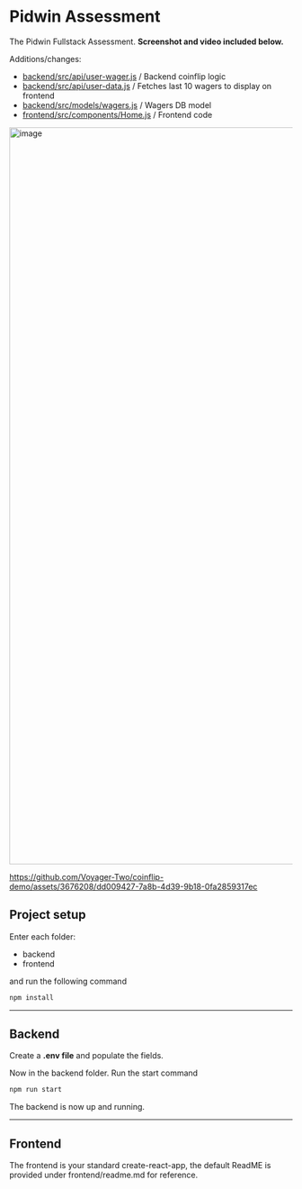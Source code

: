 # Pidwin Assessment

The Pidwin Fullstack Assessment.
**Screenshot and video included below.**

Additions/changes:
- [backend/src/api/user-wager.js](backend/src/api/user-wager.js) / Backend coinflip logic
- [backend/src/api/user-data.js](backend/src/api/user-data.js) / Fetches last 10 wagers to display on frontend
- [backend/src/models/wagers.js](backend/src/models/wagers.js) / Wagers DB model
- [frontend/src/components/Home.js](frontend/src/components/Home.js) / Frontend code

<img width="1309" alt="image" src="https://github.com/Voyager-Two/coinflip-demo/assets/3676208/ea4af7f9-7d94-44dc-b127-b2feb28b2395">


https://github.com/Voyager-Two/coinflip-demo/assets/3676208/dd009427-7a8b-4d39-9b18-0fa2859317ec


## Project setup

Enter each folder:

- backend
- frontend

and run the following command

```bash
npm install
```
---


## Backend

Create a **.env file** and populate the fields.


Now in the backend folder. Run the start
   command
   ```bash
   npm run start
   ```

The backend is now up and running.

---

## Frontend

The frontend is your standard create-react-app, the default ReadME is provided under frontend/readme.md for reference.
